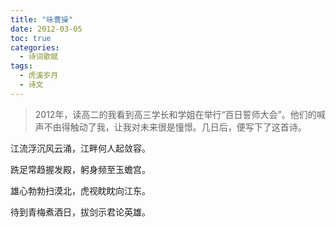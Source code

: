 ```yaml
---
title: "咏曹操"
date: 2012-03-05
toc: true
categories:
  - 诗词歌赋
tags:
  - 虎溪岁月
  - 诗文
---
```


> 2012年，读高二的我看到高三学长和学姐在举行“百日誓师大会”。他们的喊声不由得触动了我，让我对未来很是憧憬。几日后，便写下了这首诗。

江流浮沉风云涌，江畔何人起敛容。

跣足常趋握发殿，躬身频至玉蟾宫。

雄心勃勃扫漠北，虎视眈眈向江东。

待到青梅煮酒日，拔剑示君论英雄。

